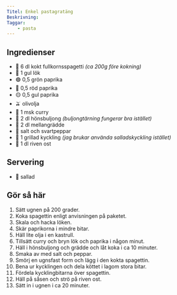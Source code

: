 ```yaml
---
Titel: Enkel pastagratäng
Beskrivning:
Taggar:
    - pasta
---
```


## Ingredienser

- :spaghetti: 6 dl kokt fullkornsspagetti _(ca 200g före kokning)_
- :onion: 1 gul lök
- :green_circle: 0,5 grön paprika
- :red_circle: 0,5 röd paprika
- :yellow_circle: 0,5 gul paprika
- :olive: olivolja
- :curry: 1 msk curry
- :chicken: 2 dl hönsbuljong _(buljongtärning fungerar bra istället)_
- :milk_glass: 2 dl mellangrädde
- :salt: salt och svartpeppar
- :poultry_leg: 1 grillad kyckling _(jag brukar använda salladskyckling istället)_
- :cheese: 1 dl riven ost

## Servering

- :leafy_green: sallad

## Gör så här

1. Sätt ugnen på 200 grader.
2. Koka spagettin enligt anvisningen på paketet.
3. Skala och hacka löken.
4. Skär paprikorna i mindre bitar.
5. Häll lite olja i en kastrull.
6. Tillsätt curry och bryn lök och paprika i någon minut.
7. Häll i hönsbuljong och grädde och låt koka i ca 10 minuter.
8. Smaka av med salt och peppar.
9. Smörj en ugnsfast form och lägg i den kokta spagettin.
10. Bena ur kycklingen och dela köttet i lagom stora bitar.
11. Fördela kycklingbitarna över spagettin.
12. Häll på såsen och strö på riven ost.
13. Sätt in i ugnen i ca 20 minuter.
